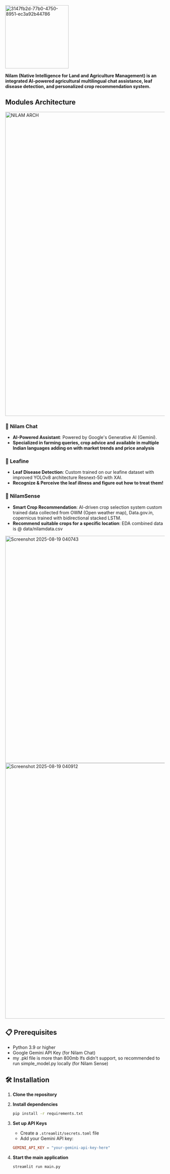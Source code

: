 <img width="200" height="200" alt="3147fb2d-77b0-4750-8951-ec3a92b44786" src="https://github.com/user-attachments/assets/fcc4a050-49c8-4cba-8ea7-6e76e5cfbb4c" />

<br>

**Nilam (Native Intelligence for Land and Agriculture Management) is an integrated AI-powered agricultural  multilingual chat assistance, leaf disease detection, and personalized crop recommendation system.**

## Modules Architecture

<img width="1242" height="961" alt="NILAM ARCH" src="https://github.com/user-attachments/assets/52861f5c-95d3-41ff-b3b1-8e8b7279fbe4" />


### 🌱 **Nilam Chat**
- **AI-Powered Assistant**: Powered by Google's Generative AI (Gemini).
- **Specialized in farming queries, crop advice and available in multiple Indian languages adding on with market trends and price analysis**

### 🍃 **Leafine**
- **Leaf Disease Detection**: Custom trained on our leafine dataset with improved YOLOv8 architecture Resnext-50 with XAI.
- **Recognize & Perceive the leaf illness and figure out how to treat them!**

### 🧠 **NilamSense**
- **Smart Crop Recommendation**: AI-driven crop selection system custom trained data collected from OWM (Open weather map), Data.gov.in, copernicus trained with bidirectional stacked LSTM.
- **Recommend suitable crops for a specific location**: EDA combined data is @ data/nilamdata.csv

<img width="1356" height="718" alt="Screenshot 2025-08-19 040743" src="https://github.com/user-attachments/assets/40e0a610-a778-4995-b66f-55fac4ec0c5c" />
<img width="1351" height="808" alt="Screenshot 2025-08-19 040912" src="https://github.com/user-attachments/assets/3481ef28-3e1a-4b80-87c5-01d9f2b4c3e7" />

## 📋 Prerequisites

- Python 3.9 or higher
- Google Gemini API Key (for Nilam Chat)
- my .pkl file is more than 800mb lfs didn't support, so recommended to run simple_model.py locally (for Nilam Sense)

## 🛠️ Installation

1. **Clone the repository**
   
2. **Install dependencies**
   ```bash
   pip install -r requirements.txt
   ```

3. **Set up API Keys**
   - Create a `.streamlit/secrets.toml` file
   - Add your Gemini API key:
   ```toml
   GEMINI_API_KEY = "your-gemini-api-key-here"
   ```
   
4. **Start the main application**
   ```bash
   streamlit run main.py
   ```
